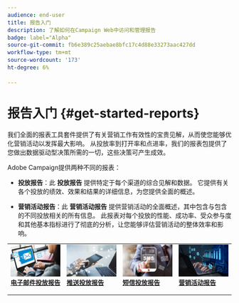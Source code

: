 ```yaml
---
audience: end-user
title: 报告入门
description: 了解如何在Campaign Web中访问和管理报告
badge: label="Alpha"
source-git-commit: fb6e389c25aebae8bfc17c4d88e33273aac427dd
workflow-type: tm+mt
source-wordcount: '173'
ht-degree: 6%

---
```


# 报告入门 {#get-started-reports}

我们全面的报表工具套件提供了有关营销工作有效性的宝贵见解，从而使您能够优化营销活动以发挥最大影响。 从投放率到打开率和点进率，我们的报表包提供了您做出数据驱动型决策所需的一切，这些决策可产生成效&#x200B;。

Adobe Campaign提供两种不同的报表：

* **投放报告**：此 **投放报告** 提供特定于每个渠道的综合见解和数据。 它提供有关各个投放的绩效、效果和结果的详细信息，为您提供全面的概述。

* **营销活动报告**：此 **营销活动报告** 提供营销活动的全面概述，其中包含与包含的不同投放相关的所有信息。 此报表对每个投放的性能、成功率、受众参与度和其他基本指标进行了彻底的分析，让您能够评估营销活动的整体效率和影响。



<table style="table-layout:fixed"><tr style="border: 0;">
<td>
<a href="email-report.md">
<img alt="商机" src="assets/do-not-localize/email_report.jpeg">
</a>
<div><a href="email-report.md"><strong>电子邮件投放报告</strong>
</div>
<p>
</td>
<td>
<a href="push-report.md">
<img alt="不常见" src="assets/do-not-localize/push_report.jpeg">
</a>
<div>
<a href="push-report.md"><strong> 推送投放报告<strong></strong></a>
</div>
<p></td>
<td>
<a href="sms-report.md">
<img alt="验证" src="assets/do-not-localize/sms_report.png">
</a>
<div>
<a href="sms-report.md"><strong> 短信投放报告</strong></a>
</div>
<p>
</td>
<td>
<a href="campaign-reports.md">
<img alt="验证" src="assets/do-not-localize/campaign_report.jpeg">
</a>
<div>
<a href="campaign-reports.md"><strong>营销活动报告</strong></a>
</div>
<p>
</td>
</tr></table>
